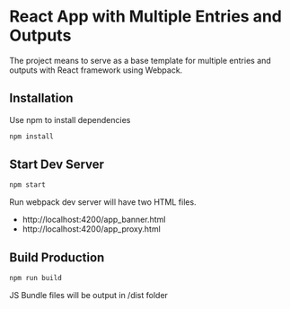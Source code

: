 # React App with Multiple Entries and Outputs 
The project means to serve as a base template for multiple entries and outputs with React framework using Webpack.

## Installation

Use npm to install dependencies

```bash
npm install
```

## Start Dev Server

```bash
npm start
```
Run webpack dev server will have two HTML files.
 
- http://localhost:4200/app_banner.html 
- http://localhost:4200/app_proxy.html


## Build Production

```bash
npm run build
```
JS Bundle files will be output in /dist folder
